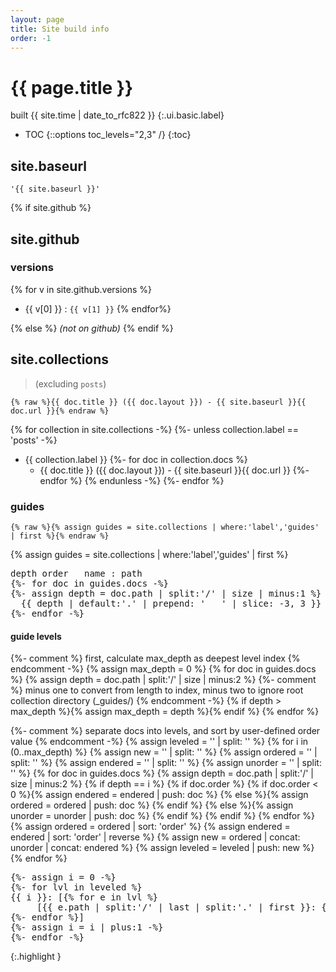 ```yaml
---
layout: page
title: Site build info
order: -1
---
```


# {{ page.title }}

built {{ site.time | date_to_rfc822 }}
{:.ui.basic.label}

- TOC
{::options toc_levels="2,3" /}
{:toc}

## site.baseurl

```liquid
'{{ site.baseurl }}'
```

{% if site.github %}
## site.github

### versions

{% for v in site.github.versions %}
- {{ v[0] }} : `{{ v[1] }}`
{% endfor%}

{% else %}
_(not on github)_
{% endif %}

## site.collections

> (excluding `posts`)

```liquid
{% raw %}{{ doc.title }} ({{ doc.layout }}) - {{ site.baseurl }}{{ doc.url }}{% endraw %}
```

{% for collection in site.collections -%}
{%- unless collection.label == 'posts' -%}
- {{ collection.label }}
  {%- for doc in collection.docs %}
   * {{ doc.title }} ({{ doc.layout }}) - {{ site.baseurl }}{{ doc.url }}
  {%- endfor %}
{% endunless -%}
{%- endfor %}

### guides

```liquid
{% raw %}{% assign guides = site.collections | where:'label','guides' | first %}{% endraw %}
```

{% assign guides = site.collections | where:'label','guides' | first %}

<pre>
depth order   name : path
{%- for doc in guides.docs -%}
{%- assign depth = doc.path | split:'/' | size | minus:1 %}
  {{ depth | default:'.' | prepend: '   ' | slice: -3, 3 }}   {{ doc.order | default:'.' | prepend: '   ' | slice: -3, 3 }}   {{ doc.title }} : {{ doc.path }}
{%- endfor -%}
</pre>

#### guide levels

{%- comment %} first, calculate max_depth as deepest level index {% endcomment -%}
{% assign max_depth = 0 %}
{% for doc in guides.docs %}
  {% assign depth = doc.path | split:'/' | size | minus:2 %} {%- comment %} minus one to convert from length to index, minus two to ignore root collection directory (_guides/) {% endcomment -%}
  {% if depth > max_depth %}{% assign max_depth = depth %}{% endif %}
{% endfor %}

{%- comment %} separate docs into levels, and sort by user-defined order value {% endcomment -%}
{% assign leveled = '' | split: '' %}
{% for i in (0..max_depth) %}
  {% assign new = '' | split: '' %}
  {% assign ordered = '' | split: '' %}
  {% assign endered = '' | split: '' %}
  {% assign unorder = '' | split: '' %}
  {% for doc in guides.docs %}
    {% assign depth = doc.path | split:'/' | size | minus:2 %}
    {% if depth == i %}
      {% if doc.order %}
        {% if doc.order < 0 %}{% assign endered = endered | push: doc %}
        {% else %}{% assign ordered = ordered | push: doc %}
        {% endif %}
      {% else %}{% assign unorder = unorder | push: doc %}
      {% endif %}
    {% endif %}
  {% endfor %}
  {% assign ordered = ordered | sort: 'order' %}
  {% assign endered = endered | sort: 'order' | reverse %}
  {% assign new = ordered | concat: unorder | concat: endered %}
  {% assign leveled = leveled | push: new %}
{% endfor %}

<pre>
{%- assign i = 0 -%}
{%- for lvl in leveled %}
{{ i }}: [{% for e in lvl %}
     [{{ e.path | split:'/' | last | split:'.' | first }}: {{ e.path }}]
{%- endfor %}]
{%- assign i = i | plus:1 -%}
{%- endfor -%}
</pre>
{:.highlight }
